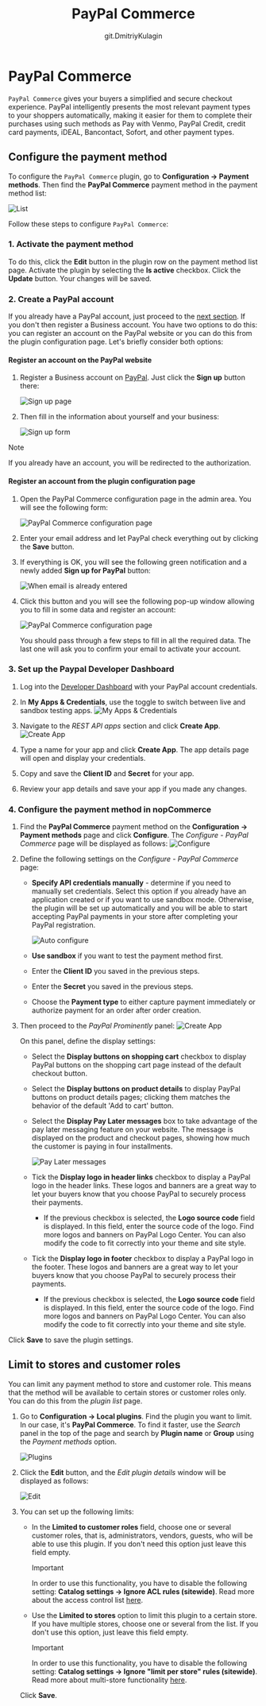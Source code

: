 ﻿---
title: PayPal Commerce
uid: en/getting-started/configure-payments/payment-methods/paypal-commerce
author: git.DmitriyKulagin
---

# PayPal Commerce

`PayPal Commerce` gives your buyers a simplified and secure checkout experience. PayPal intelligently presents the most relevant payment types to your shoppers automatically, making it easier for them to complete their purchases using such methods as Pay with Venmo, PayPal Credit, credit card payments, iDEAL, Bancontact, Sofort, and other payment types.

## Configure the payment method

To configure the `PayPal Commerce` plugin, go to **Configuration → Payment methods**. Then find the **PayPal Commerce** payment method in the payment method list:

![List](_static/paypal-commerce/list.jpg)

Follow these steps to configure `PayPal Commerce`:

### 1. Activate the payment method

To do this, click the **Edit** button in the plugin row on the payment method list page. Activate the plugin by selecting the **Is active** checkbox. Click the **Update** button. Your changes will be saved.

### 2. Create a PayPal account

If you already have a PayPal account, just proceed to the [next section](#3-set-up-the-paypal-developer-dashboard). If you don't then register a Business account. You have two options to do this: you can register an account on the PayPal website or you can do this from the plugin configuration page. Let's briefly consider both options:

#### Register an account on the PayPal website

1. Register a Business account on [PayPal](https://www.paypal.com/us/webapps/mpp/referral/paypal-business-account2?partner_id=9JJPJNNPQ7PZ8). Just click the **Sign up** button there:

    ![Sign up page](_static/paypal-commerce/sign-up-page.png)
1. Then fill in the information about yourself and your business:

    ![Sign up form](_static/paypal-commerce/sign-up-form.png)

> [!NOTE]
>
> If you already have an account, you will be redirected to the authorization.

#### Register an account from the plugin configuration page

1. Open the PayPal Commerce configuration page in the admin area. You will see the following form:

    ![PayPal Commerce configuration page](_static/paypal-commerce/auto-configure.jpg)

1. Enter your email address and let PayPal check everything out by clicking the **Save** button.

1. If everything is OK, you will see the following green notification and a newly added **Sign up for PayPal** button:

    ![When email is already entered](_static/paypal-commerce/configure-entered-email.png)

1. Click this button and you will see the following pop-up window allowing you to fill in some data and register an account:

    ![PayPal Commerce configuration page](_static/paypal-commerce/popup-form-first-page.png)
    
    You should pass through a few steps to fill in all the required data. The last one will ask you to confirm your email to activate your account.

### 3. Set up the Paypal Developer Dashboard

1. Log into the [Developer Dashboard](https://developer.paypal.com/developer/applications?partner_id=9JJPJNNPQ7PZ8) with your PayPal account credentials.

1. In **My Apps & Credentials**, use the toggle to switch between live and sandbox testing apps.
    ![My Apps & Credentials](_static/paypal-commerce/my-apps.jpg)
  
1. Navigate to the *REST API apps* section and click **Create App**.
    ![Create App](_static/paypal-commerce/rest.jpg)

1. Type a name for your app and click **Create App**. The app details page will open and display your credentials.

1. Copy and save the **Client ID** and **Secret** for your app.

1. Review your app details and save your app if you made any changes.

### 4. Configure the payment method in nopCommerce

1. Find the **PayPal Commerce** payment method on the **Configuration → Payment methods** page and click **Configure**. The *Configure - PayPal Commerce* page will be displayed as follows:
    ![Configure](_static/paypal-commerce/configure.jpg)

1. Define the following settings on the *Configure - PayPal Commerce* page:
    * **Specify API credentials manually** - determine if you need to manually set credentials. Select this option if you already have an application created or if you want to use sandbox mode. Otherwise, the plugin will be set up automatically and you will be able to start accepting PayPal payments in your store after completing your PayPal registration.

        ![Auto configure](_static/paypal-commerce/auto-configure.jpg)

    * **Use sandbox** if you want to test the payment method first.
    * Enter the **Client ID** you saved in the previous steps.
    * Enter the **Secret** you saved in the previous steps.
    * Choose the **Payment type** to either capture payment immediately or authorize payment for an order after order creation.

1. Then proceed to the *PayPal Prominently* panel:
    ![Create App](_static/paypal-commerce/display.jpg)
  
    On this panel, define the display settings:

      * Select the **Display buttons on shopping cart** checkbox to display PayPal buttons on the shopping cart page instead of the default checkout button.

      * Select the **Display buttons on product details** to display PayPal buttons on product details pages; clicking them matches the behavior of the default 'Add to cart' button.

      * Select the **Display Pay Later messages** box to take advantage of the pay later messaging feature on your website. The message is displayed on the product and checkout pages, showing how much the customer is paying in four installments.

        ![Pay Later messages](_static/paypal-commerce/pay_later.jpg)

      * Tick the **Display logo in header links** checkbox to display a PayPal logo in the header links. These logos and banners are a great way to let your buyers know that you choose PayPal to securely process their payments.
        * If the previous checkbox is selected, the **Logo source code** field is displayed. In this field, enter the source code of the logo. Find more logos and banners on PayPal Logo Center. You can also modify the code to fit correctly into your theme and site style.

      * Tick the **Display logo in footer** checkbox to display a PayPal logo in the footer. These logos and banners are a great way to let your buyers know that you choose PayPal to securely process their payments.
        * If the previous checkbox is selected, the **Logo source code** field is displayed. In this field, enter the source code of the logo. Find more logos and banners on PayPal Logo Center. You can also modify the code to fit correctly into your theme and site style.

Click **Save** to save the plugin settings.

## Limit to stores and customer roles

You can limit any payment method to store and customer role. This means that the method will be available to certain stores or customer roles only. You can do this from the *plugin list* page.

1. Go to **Configuration → Local plugins**. Find the plugin you want to limit. In our case, it's **PayPal Commerce**. To find it faster, use the *Search* panel in the top of the page and search by **Plugin name** or **Group** using the *Payment methods* option.

    ![Plugins](_static/paypal-commerce/plugins.jpg)

1. Click the **Edit** button, and the *Edit plugin details* window will be displayed as follows:

    ![Edit](_static/paypal-commerce/edit.jpg)

1. You can set up the following limits:

    * In the **Limited to customer roles** field, choose one or several customer roles, that is, administrators, vendors, guests, who will be able to use this plugin. If you don't need this option just leave this field empty.

        > [!Important]
        > In order to use this functionality, you have to disable the following setting: **Catalog settings → Ignore ACL rules (sitewide)**. Read more about the access control list [here](xref:en/running-your-store/customer-management/access-control-list).

    * Use the **Limited to stores** option to limit this plugin to a certain store. If you have multiple stores, choose one or several from the list. If you don't use this option, just leave this field empty.

        > [!Important]
        > In order to use this functionality, you have to disable the following setting: **Catalog settings → Ignore "limit per store" rules (sitewide)**. Read more about multi-store functionality [here](xref:en/getting-started/advanced-configuration/multi-store).

    Click **Save**.
